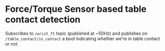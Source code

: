 # Force/Torque Sensor based table contact detection

Subscribes to `/wrist_ft` topic (published at ~50Hz) and publishes on `/table_contact/in_contact` a bool indicating whether we're in table contact or not.

